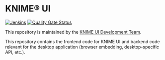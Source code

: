 # KNIME® UI

[![Jenkins](https://jenkins.knime.com/buildStatus/icon?job=knime-ui%2Fmaster)](https://jenkins.knime.com/job/knime-ui/job/master/)
[![Quality Gate Status](https://sonarcloud.io/api/project_badges/measure?project=KNIME_knime-ui&metric=alert_status&token=55129ac721eacd76417f57921368ed587ad8339d)](https://sonarcloud.io/summary/new_code?id=KNIME_knime-ui)

This repository is maintained by the [KNIME UI Development Team](mailto:team-ap-next@knime.com).

This repository contains the frontend code for KNIME UI and backend code relevant for the desktop application (browser embedding, desktop-specific API, etc.).

